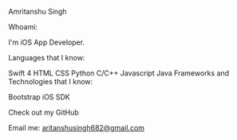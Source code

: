 Amritanshu Singh

Whoami:

I'm iOS App Developer. 


Languages that I know:

Swift 4
HTML
CSS
Python
C/C++
Javascript
Java
Frameworks and Technologies that I know:

Bootstrap
iOS SDK

Check out my GitHub

Email me: aritanshusingh682@gmail.com
